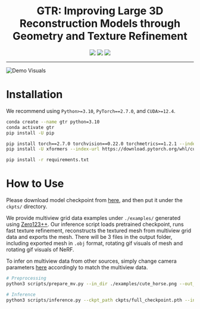 <div align="center">

# GTR: Improving Large 3D Reconstruction Models through Geometry and Texture Refinement

<a href="https://arxiv.org/abs/2406.05649"><img src="https://img.shields.io/badge/ArXiv-2406.05649-brightgreen"></a>
<a href="https://snap-research.github.io/GTR"><img src="https://img.shields.io/badge/Project-github.io-blue"></a>
<a href="https://huggingface.co/snap-research/gtr"><img src="https://img.shields.io/badge/HuggingFace-gtr-orange"></a>

</div>

---

![Demo Visuals](demo_visuals.gif)

# Installation

We recommend using `Python>=3.10`, `PyTorch==2.7.0`, and `CUDA>=12.4`.
```bash
conda create --name gtr python=3.10
conda activate gtr
pip install -U pip

pip install torch==2.7.0 torchvision==0.22.0 torchmetrics==1.2.1 --index-url https://download.pytorch.org/whl/cu124
pip install -U xformers --index-url https://download.pytorch.org/whl/cu124

pip install -r requirements.txt
```

# How to Use

Please download model checkpoint from [here](https://huggingface.co/snap-research/gtr/blob/main/ckpt.pth), and then put it under the `ckpts/` directory.

We provide multiview grid data examples under `./examples/` generated using [Zero123++](https://github.com/SUDO-AI-3D/zero123plus). Our inference script loads pretrained checkpoint, runs fast texture refinement,  reconstructs the textured mesh from multiview grid data and exports the mesh. There will be 3 files in the output folder, including exported mesh in `.obj` format, rotating gif visuals of mesh and rotating gif visuals of NeRF.

To infer on multiview data from other sources, simply change camera parameters [here](https://github.com/snap-research/snap_gtr/blob/main/scripts/prepare_mv.py#L153-L157) accordingly to match the multiview data.

```bash
# Preprocessing
python3 scripts/prepare_mv.py --in_dir ./examples/cute_horse.png --out_dir ./examples/cute_horse

# Inference
python3 scripts/inference.py --ckpt_path ckpts/full_checkpoint.pth --in_dir ./examples/cute_horse --out_dir ./outputs/cute_horse 
```

